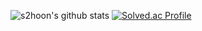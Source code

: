 <!--
**s2hoon/s2hoon** is a ✨ _special_ ✨ repository because its `README.md` (this file) appears on your GitHub profile.

Here are some ideas to get you started:

- 🔭 I’m currently working on ...
- 🌱 I’m currently learning ...
- 👯 I’m looking to collaborate on ...
- 🤔 I’m looking for help with ...
- 💬 Ask me about ...
- 📫 How to reach me: ...
- 😄 Pronouns: ...
- ⚡ Fun fact: ...
-->
![s2hoon's github stats](https://github-readme-stats.vercel.app/api?username=s2hoon&show_icons=true)
[![Solved.ac Profile](http://mazassumnida.wtf/api/v2/generate_badge?boj=s2hoon)](https://solved.ac/s2hoon/)
